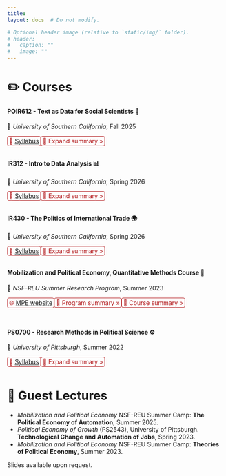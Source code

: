 ```yaml
---
title: 
layout: docs  # Do not modify.

# Optional header image (relative to `static/img/` folder).
# header:
#   caption: ""
#   image: ""
---
```


<style>
details {
  float:left;
  cursor: pointer;
}

details > summary:hover {
    color: #fff;
    background-color: #b21619 !important;
}

details > summary {
  display: inline-block;
  margin-bottom: 0.25em;
  padding: 0.125em 0.25em;
  color: #b21619;
  text-align: center;
  text-decoration: none !important;
  border: 1px solid;
  border-color: #b21619;
  border-radius: 4px;
  cursor: pointer;
}

details > summary::-webkit-details-marker {
  display: none;
  float:left;
}

details > p {
  margin-bottom: 0.25em;
  padding: 0.125em 0.25em;
  box-shadow: 1px 1px 2px #bbbbbb;
}
</style>

# ✏️ Courses  

####   POIR612 - Text as Data for Social Scientists  🤖
📍 _University of Southern California_, Fall 2025  

<details><summary>📄 <a href="https://colab.research.google.com/drive/1YMkoWyMPIHYvRtw5RLlUnJ7wxDdVodfv?usp=sharing">Syllabus</a></summary><p> </p>
</details> 
<details><summary>📖 Expand summary »</summary><p>The course introduces social scientists to computational techniques for analyzing large-scale textual information. In an era where vast amounts of text—from policy speeches and legislative documents to social media and news archives—shape our understanding of the world, this course equips students with the methodological tools to extract meaningful insights from unstructured data. Bridging natural language processing (NLP), machine learning, Bayesian statistics, and the social sciences, the course focuses on practical applications in areas like political discourse analysis, sentiment detection, and policy communication. Students will learn essential preprocessing techniques (e.g., tokenization, stemming, stopword removal), text representation methods (bag-of-words, word embeddings), and advanced modeling approaches, including supervised learning, topic modeling, and deep learning techniques such as BERT and large language models (LLMs) like OpenAI and LLAMA. By integrating hands-on coding exercises with theoretical discussions, the course prepares students to engage with textual data critically, ensuring they can apply these techniques to real-world social science research while considering the ethical and methodological challenges of working with text-based data.</p>
</details>  
<br>
<br>

  
####  IR312 - Intro to Data Analysis  📊
📍 _University of Southern California_, Spring 2026  

<details><summary>📄 <a href="https://gonzalez-rostani.com/img/Papers/Methods_Spring2026.pdf">Syllabus</a></summary><p> </p>
</details> 
<details><summary>📖 Expand summary »</summary><p>How can we measure income inequality? What factors predict election outcomes? Do policy interventions effectively reduce poverty? Social scientists, policymakers, businesses, and non-profit organizations increasingly rely on data to answer these pressing questions—using it to describe trends, predict outcomes, and inform decisions. This course equips students with the tools to analyze data, draw statistical inferences, and apply causal reasoning to real-world political, social, and economic issues. Through hands-on experience with quantitative methods used in academic research, policy analysis, and the private sector, students will gain essential data skills—no prior statistical knowledge is required. </p>
</details>  
<br>
<br>

####  IR430 - The Politics of International Trade  🌍
📍 _University of Southern California_, Spring 2026  

<details><summary>📄 <a href="https://gonzalez-rostani.com/img/Papers/IPE_Spring2026.pdf">Syllabus</a></summary><p> </p>
</details> 
<details><summary>📖 Expand summary »</summary><p>How do political and economic forces shape global trade? What are the key theories explaining trade patterns, and how do they apply to modern challenges like climate change and automation? This course explores the political economy of international trade, tracing foundational theories and debates while examining contemporary issues. Students will engage with classic and modern perspectives to understand how trade policies are shaped, who benefits from them, and how global economic shifts influence political decision-making.</p>
</details>  
<br>
<br>

####  Mobilization and Political Economy, Quantitative Methods Course  📢
📍 _NSF-REU Summer Research Program_, Summer 2023  

<details><summary>🌐 <a href="https://www.migapprogram.com/">MPE website</a></summary><p> </p>
</details>  
<details><summary>📖 Program summary »</summary><p>The MPE Summer Program is an eight-week, in-residence research and mentoring initiative funded by the National Science Foundation (NSF) through a Research Experience for Undergraduates (REU) award (Award No. #2150250). Designed to support underrepresented and first-generation undergraduate students, the program prioritizes recruiting from Minority Serving Institutions (MSIs). It enhances academic success through rigorous methodological training and structured guidance for graduate school applications. With an interdisciplinary approach, MPE equips students with the analytical tools to examine key issues in mobilization and political economy. By integrating theory with hands-on data analysis, participants develop essential research skills to tackle pressing social, political, and policy challenges, bridging the gap between academia and real-world applications.</p>
</details>  
<details><summary>📖 Course summary »</summary><p>The Quantitative Methods Course lays a strong foundation in research design, descriptive statistics, and regression analysis before advancing to complex techniques like hypothesis testing and multi-level modeling (MLM). These methods are particularly powerful in examining structural inequalities, allowing students to analyze the interplay between individual behaviors and systemic factors. A key component of the course is hands-on training in R programming, enabling participants to work with real-world datasets, such as the Collaborative Multi-racial Post-election Survey (CMPS) and census data. The program provides students with essential analytical skills for academia, government, and private industry by combining methodological rigor with a focus on diversity and inclusion. Students gain valuable experience in data management, statistical modeling, and policy analysis—preparing them for a world increasingly driven by data science.</p>
</details>  
<br>
<br>
<br>

####  PS0700 - Research Methods in Political Science  ⚙️
📍 _University of Pittsburgh_, Summer 2022  

<details><summary>📄 <a href="https://www.dropbox.com/s/shpfv8m1ke1iyr3/PS0700_S22.pdf?dl=0">Syllabus</a></summary><p> </p>
</details>  
<details><summary>📖 Expand summary »</summary><p>The course aims to provide students with the ability to understand, explain, and perform political science quantitative research. The focus will be on data analysis, and students will learn how to draw statistical inferences and causal reasoning. No previous statistical knowledge is required for this course. After taking this course, students will be able to read and understand the methodology used by social media reports, policy memos, and most academic articles in political science. This course will represent an essential skill for students as the first step into a world that is increasingly dependent on data science.</p>
</details>  
<br>
<br>

  
# 🎤 Guest Lectures  

- _Mobilization and Political Economy_ NSF-REU Summer Camp: **The Political Economy of Automation**, Summer 2025.  
- _Political Economy of Growth_ (PS2543), University of Pittsburgh. **Technological Change and Automation of Jobs**, Spring 2023.  
- _Mobilization and Political Economy_ NSF-REU Summer Camp: **Theories of Political Economy**, Summer 2023.  

Slides available upon request. 

<br>

